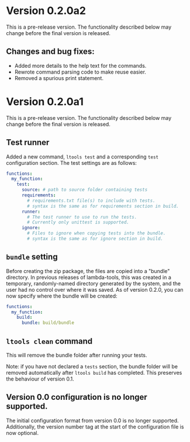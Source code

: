 Version 0.2.0a2
===============
This is a pre-release version. The functionality described below may change
before the final version is released.

## Changes and bug fixes:

 * Added more details to the help text for the commands.
 * Rewrote command parsing code to make reuse easier.
 * Removed a spurious print statement.


Version 0.2.0a1
===============
This is a pre-release version. The functionality described below may change
before the final version is released.

## Test runner

Added a new command, `ltools test` and a corresponding `test` configuration
section. The test settings are as follows:

```yaml
functions:
  my_function:
    test:
      source: # path to source folder containing tests
      requirements:
        # requirements.txt file(s) to include with tests.
        # syntax is the same as for requirements section in build.
      runner:
        # The test runner to use to run the tests.
        # Currently only unittest is supported.
      ignore:
        # Files to ignore when copying tests into the bundle.
        # syntax is the same as for ignore section in build.
```

## `bundle` setting

Before creating the zip package, the files are copied into a "bundle"
directory. In previous releases of lambda-tools, this was created in a
temporary, randomly-named directory generated by the system, and the user had no
control over where it was saved. As of version 0.2.0, you can now specify where
the bundle will be created:

```yaml
functions:
  my_function:
    build:
      bundle: build/bundle
```

## `ltools clean` command

This will remove the bundle folder after running your tests.

Note: if you have not declared a `tests` section, the bundle folder will be
removed automatically after `ltools build` has completed. This preserves the
behaviour of version 0.1.

## Version 0.0 configuration is no longer supported.

The initial configuration format from version 0.0 is no longer supported.
Additionally, the version number tag at the start of the configuration file
is now optional.